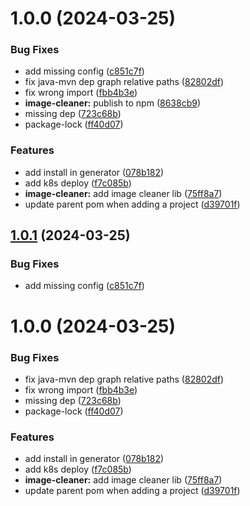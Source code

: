 # 1.0.0 (2024-03-25)


### Bug Fixes

* add missing config ([c851c7f](https://github.com/dubemarcantoine/nx-dev-tools/commit/c851c7fdb8822595e50c9ef6487b41dc219758d1))
* fix java-mvn dep graph relative paths ([82802df](https://github.com/dubemarcantoine/nx-dev-tools/commit/82802dfea9ec4c2e910c42a1dcabdf4ebf111c7f))
* fix wrong import ([fbb4b3e](https://github.com/dubemarcantoine/nx-dev-tools/commit/fbb4b3e905868fac3b29d620eb0e2586af53d6f1))
* **image-cleaner:** publish to npm ([8638cb9](https://github.com/dubemarcantoine/nx-dev-tools/commit/8638cb99f49e940e4d9a238a1754af7ff73fa7b8))
* missing dep ([723c68b](https://github.com/dubemarcantoine/nx-dev-tools/commit/723c68b520683cdf99b82c76b5d32d56bdfda61c))
* package-lock ([ff40d07](https://github.com/dubemarcantoine/nx-dev-tools/commit/ff40d07ce36ebe523662b9ff4775d36a275ddde0))


### Features

* add install in generator ([078b182](https://github.com/dubemarcantoine/nx-dev-tools/commit/078b182d64500c9bf9ef6f927223ab55d00838c7))
* add k8s deploy ([f7c085b](https://github.com/dubemarcantoine/nx-dev-tools/commit/f7c085b2b2c5793ee0a12c608311e2c96447a7b4))
* **image-cleaner:** add image cleaner lib ([75ff8a7](https://github.com/dubemarcantoine/nx-dev-tools/commit/75ff8a7a77d974d04a75acba9bdb98bb3b9aa2a8))
* update parent pom when adding a project ([d39701f](https://github.com/dubemarcantoine/nx-dev-tools/commit/d39701f3a1252c64f0b78c10da2023a179fe1592))

## [1.0.1](https://github.com/dubemarcantoine/nx-dev-tools/compare/tools-image-cleaner/v1.0.0...tools-image-cleaner/v1.0.1) (2024-03-25)


### Bug Fixes

* add missing config ([c851c7f](https://github.com/dubemarcantoine/nx-dev-tools/commit/c851c7fdb8822595e50c9ef6487b41dc219758d1))

# 1.0.0 (2024-03-25)


### Bug Fixes

* fix java-mvn dep graph relative paths ([82802df](https://github.com/dubemarcantoine/nx-dev-tools/commit/82802dfea9ec4c2e910c42a1dcabdf4ebf111c7f))
* fix wrong import ([fbb4b3e](https://github.com/dubemarcantoine/nx-dev-tools/commit/fbb4b3e905868fac3b29d620eb0e2586af53d6f1))
* missing dep ([723c68b](https://github.com/dubemarcantoine/nx-dev-tools/commit/723c68b520683cdf99b82c76b5d32d56bdfda61c))
* package-lock ([ff40d07](https://github.com/dubemarcantoine/nx-dev-tools/commit/ff40d07ce36ebe523662b9ff4775d36a275ddde0))


### Features

* add install in generator ([078b182](https://github.com/dubemarcantoine/nx-dev-tools/commit/078b182d64500c9bf9ef6f927223ab55d00838c7))
* add k8s deploy ([f7c085b](https://github.com/dubemarcantoine/nx-dev-tools/commit/f7c085b2b2c5793ee0a12c608311e2c96447a7b4))
* **image-cleaner:** add image cleaner lib ([75ff8a7](https://github.com/dubemarcantoine/nx-dev-tools/commit/75ff8a7a77d974d04a75acba9bdb98bb3b9aa2a8))
* update parent pom when adding a project ([d39701f](https://github.com/dubemarcantoine/nx-dev-tools/commit/d39701f3a1252c64f0b78c10da2023a179fe1592))
